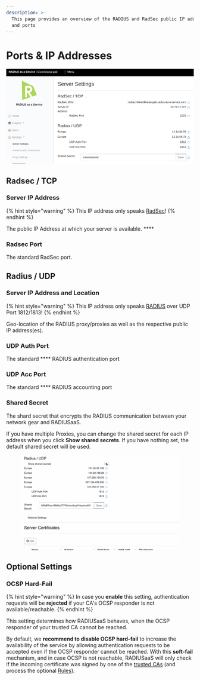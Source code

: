 ```yaml
---
description: >-
  This page provides an overview of the RADIUS and RadSec public IP addresses
  and ports
---
```


# Ports & IP Addresses

![](<../../../.gitbook/assets/image (79) (1).png>)



## Radsec / TCP

### **Server IP Address**

{% hint style="warning" %}
This IP address only speaks [RadSec](../../../details.md#what-is-radsec)!
{% endhint %}

The public IP Address at which your server is available. ****&#x20;

### **Radsec Port**

The standard RadSec port.

## Radius / UDP

### Server IP Address and Location

{% hint style="warning" %}
This IP address only speaks [RADIUS](../../../details.md#what-is-radius) over UDP Port 1812/1813!
{% endhint %}

Geo-location of the RADIUS proxy/proxies as well as the respective public IP address(es).

### UDP Auth Port

The standard **** RADIUS authentication port

### UDP Acc Port

The standard **** RADIUS accounting port

### Shared Secret

The shard secret that encrypts the RADIUS communication between your network gear and RADIUSaaS.

If you have multiple Proxies, you can change the shared secret for each IP address when you click **Show shared secrets**. If you have nothing set, the default shared secret will be used.

<figure><img src="../../../.gitbook/assets/different-shared-secrest.gif" alt=""><figcaption></figcaption></figure>

## Optional Settings

### OCSP Hard-Fail

{% hint style="warning" %}
In case you **enable** this setting, authentication requests will be **rejected** if your CA's OCSP responder is not available/reachable.
{% endhint %}

This setting determines how RADIUSaaS behaves, when the OCSP responder of your trusted CA cannot be reached.&#x20;

By default, we **recommend to disable OCSP hard-fail** to increase the availability of the service by allowing authentication requests to be accepted even if the OCSP responder cannot be reached. With this **soft-fail** mechanism, and in case OCSP is not reachable, RADIUSaaS will only check if the incoming certificate was signed by one of the [trusted CAs](../settings-trusted-roots/trusted-roots.md) (and process the optional [Rules](../rules/)).
